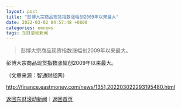 ```yaml
---
layout: post
title: "彭博大宗商品现货指数涨幅创2009年以来最大"
date: 2022-03-02 04:57:48 +0800
categories: emnews
tags: 东财滚动新闻
---
```

> 彭博大宗商品现货指数涨幅创2009年以来最大。

<p>彭博大宗商品现货指数涨幅创2009年以来最大。</p><p class="em_media">（文章来源：智通财经网）</p>

<http://finance.eastmoney.com/news/1351,202203022293195480.html>

[返回东财滚动新闻](//finews.withounder.com/emnews/)｜[返回首页](//finews.withounder.com/)